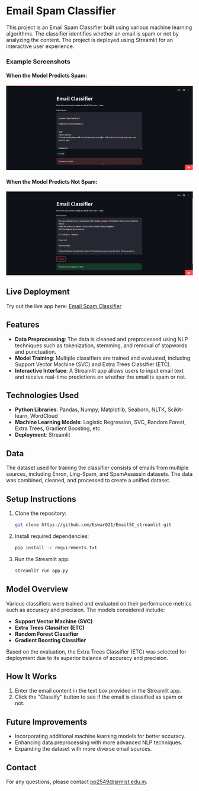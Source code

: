 # Email Spam Classifier

This project is an Email Spam Classifier built using various machine learning algorithms. The classifier identifies whether an email is spam or not by analyzing the content. The project is deployed using Streamlit for an interactive user experience.

### Example Screenshots

#### When the Model Predicts Spam:
![Spam Prediction](./Images/EmailSpamClassifier_Spam.png)

#### When the Model Predicts Not Spam:
![Not Spam Prediction](./Images/EmailSpamClassifier_Not_Spam.png)

## Live Deployment

Try out the live app here: [Email Spam Classifier](https://emailscapp-lhodbythvnlimawegpmu8m.streamlit.app/)

## Features

- **Data Preprocessing**: The data is cleaned and preprocessed using NLP techniques such as tokenization, stemming, and removal of stopwords and punctuation.
- **Model Training**: Multiple classifiers are trained and evaluated, including Support Vector Machine (SVC) and Extra Trees Classifier (ETC).
- **Interactive Interface**: A Streamlit app allows users to input email text and receive real-time predictions on whether the email is spam or not.

## Technologies Used

- **Python Libraries**: Pandas, Numpy, Matplotlib, Seaborn, NLTK, Scikit-learn, WordCloud
- **Machine Learning Models**: Logistic Regression, SVC, Random Forest, Extra Trees, Gradient Boosting, etc.
- **Deployment**: Streamlit

## Data

The dataset used for training the classifier consists of emails from multiple sources, including Enron, Ling-Spam, and SpamAssassin datasets. The data was combined, cleaned, and processed to create a unified dataset.

## Setup Instructions

1. Clone the repository:

    ```bash
    git clone https://github.com/Eswar021/EmailSC_streamlit.git
    ```

2. Install required dependencies:

    ```bash
    pip install -r requirements.txt
    ```

3. Run the Streamlit app:

    ```bash
    streamlit run app.py
    ```

## Model Overview

Various classifiers were trained and evaluated on their performance metrics such as accuracy and precision. The models considered include:

- **Support Vector Machine (SVC)**
- **Extra Trees Classifier (ETC)**
- **Random Forest Classifier**
- **Gradient Boosting Classifier**

Based on the evaluation, the Extra Trees Classifier (ETC) was selected for deployment due to its superior balance of accuracy and precision.

## How It Works

1. Enter the email content in the text box provided in the Streamlit app.
2. Click the "Classify" button to see if the email is classified as spam or not.



## Future Improvements

- Incorporating additional machine learning models for better accuracy.
- Enhancing data preprocessing with more advanced NLP techniques.
- Expanding the dataset with more diverse email sources.


## Contact

For any questions, please contact pp2549@srmist.edu.in.
